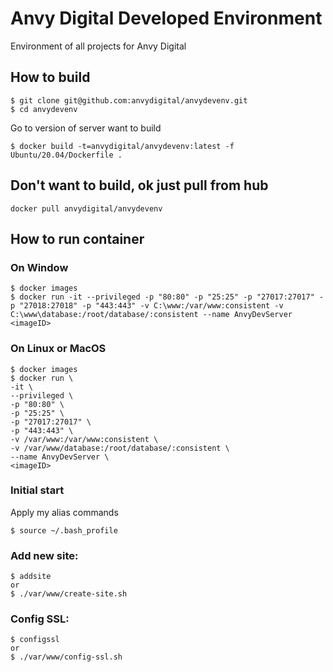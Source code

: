 # Anvy Digital Developed Environment
Environment of all projects for Anvy Digital

## How to build
```
$ git clone git@github.com:anvydigital/anvydevenv.git
$ cd anvydevenv
```

Go to version of server want to build
```
$ docker build -t=anvydigital/anvydevenv:latest -f Ubuntu/20.04/Dockerfile .
```
## Don't want to build, ok just pull from hub
```
docker pull anvydigital/anvydevenv
```

## How to run container
### On Window
```
$ docker images
$ docker run -it --privileged -p "80:80" -p "25:25" -p "27017:27017" -p "27018:27018" -p "443:443" -v C:\www:/var/www:consistent -v C:\www\database:/root/database/:consistent --name AnvyDevServer <imageID>
```

### On Linux or MacOS
```
$ docker images
$ docker run \
-it \
--privileged \
-p "80:80" \
-p "25:25" \
-p "27017:27017" \
-p "443:443" \
-v /var/www:/var/www:consistent \
-v /var/www/database:/root/database/:consistent \
--name AnvyDevServer \
<imageID>
```

### Initial start
Apply my alias commands
```
$ source ~/.bash_profile
```

### Add new site:
```
$ addsite
or
$ ./var/www/create-site.sh
```

### Config SSL:
```
$ configssl
or
$ ./var/www/config-ssl.sh
```
